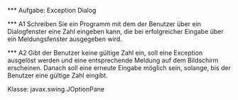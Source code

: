 *** Aufgabe: Exception Dialog

*** A1
Schreiben Sie ein Programm mit dem der Benutzer über ein Dialogfenster eine
Zahl eingeben kann, die bei erfolgreicher Eingabe über ein Meldungsfenster
ausgegeben wird.

*** A2
Gibt der Benutzer keine gültige Zahl ein, soll eine Exception ausgelöst werden
und eine entsprechende Meldung auf dem Bildschirm erscheinen. Danach soll
eine erneute Eingabe möglich sein, solange, bis der Benutzer eine gültige Zahl
eingibt.

Klasse: javax.swing.JOptionPane